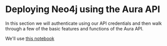 # Deploying Neo4j using the Aura API 

In this section we will authenticate using our API credentials and then walk through a few of the basic features and functions of the Aura API.

We'll use [this notebook](02-using_aura_api.ipynb)
